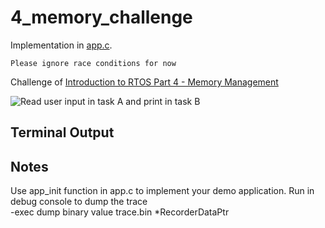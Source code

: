 # 4_memory_challenge

Implementation in [app.c](./app.c).

```Please ignore race conditions for now```

Challenge of [Introduction to RTOS Part 4 - Memory Management ](https://www.youtube.com/watch?v=Qske3yZRW5I&list=PLEBQazB0HUyQ4hAPU1cJED6t3DU0h34bz&index=4)

![Read user input in task A and print in task B](./doc/challenge.png "Read user input in task A and print in task B")

## Terminal Output

## Notes
Use app_init function in app.c to implement your demo application.
Run in debug console to dump the trace  
-exec dump binary value trace.bin *RecorderDataPtr